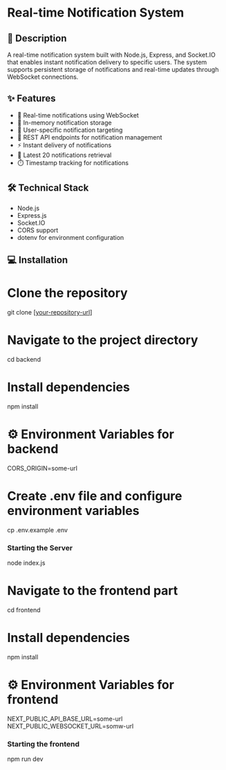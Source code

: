 # Real-time Notification System

## 📝 Description
A real-time notification system built with Node.js, Express, and Socket.IO that enables instant notification delivery to specific users. The system supports persistent storage of notifications and real-time updates through WebSocket connections.

## ✨ Features
- 🚀 Real-time notifications using WebSocket
- 💾 In-memory notification storage
- 🎯 User-specific notification targeting
- 📱 REST API endpoints for notification management
- ⚡ Instant delivery of notifications
- 🔄 Latest 20 notifications retrieval
- ⏱️ Timestamp tracking for notifications

## 🛠️ Technical Stack
- Node.js
- Express.js
- Socket.IO
- CORS support
- dotenv for environment configuration

## 💻 Installation

# Clone the repository
git clone [[your-repository-url](https://github.com/harshsingh5023/insyd-notification-poc)]

# Navigate to the project directory
cd backend

# Install dependencies
npm install

# ⚙️ Environment Variables for backend
CORS_ORIGIN=some-url

# Create .env file and configure environment variables
cp .env.example .env

### Starting the Server
node index.js

# Navigate to the frontend part
cd frontend

# Install dependencies
npm install

# ⚙️ Environment Variables for frontend

NEXT_PUBLIC_API_BASE_URL=some-url
NEXT_PUBLIC_WEBSOCKET_URL=somw-url


### Starting the frontend

npm run dev


